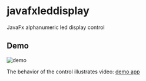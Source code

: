 # javafxleddisplay
JavaFx alphanumeric led display control

## Demo
![demo](https://user-images.githubusercontent.com/55412610/116130478-926b2780-a6cb-11eb-8687-8a478682c4e2.png)

The behavior of the control illustrates video:
[demo app](https://www.youtube.com/watch?v=d_omXeCdTsE)
